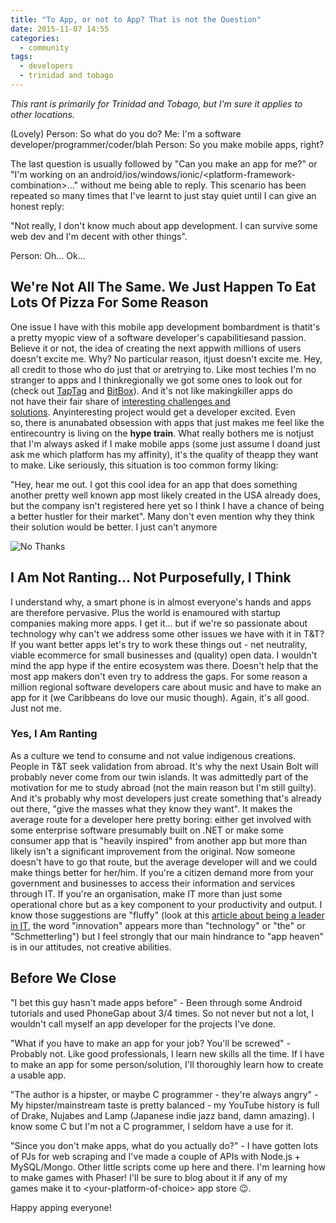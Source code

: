 ```yaml
---
title: "To App, or not to App? That is not the Question"
date: 2015-11-07 14:55
categories:
  - community
tags:
  - developers
  - trinidad and tobago
---
```


_This rant is primarily for Trinidad and Tobago, but I'm sure it applies to other locations._

(Lovely) Person: So what do you do?
Me: I'm a software developer/programmer/coder/blah
Person: So you make mobile apps, right?

The last question is usually followed by "Can you make an app for me?" or "I'm working on an android/ios/windows/ionic/&lt;platform-framework-combination&gt;..." without me being able to reply. This scenario has been repeated so many times that I've learnt to just stay quiet until I can give an honest reply:

"Not really, I don't know much about app development. I can survive some web dev and I'm decent with other things".

Person: Oh... Ok...

## We're Not All The Same. We Just Happen To Eat Lots Of Pizza For Some Reason

One issue I have with this mobile app development bombardment is thatit's a pretty myopic view of a software developer's capabilitiesand passion. Believe it or not, the idea of creating the next appwith millions of users doesn't excite me. Why? No particular reason, itjust doesn't excite me. Hey, all credit to those who do just that or aretrying to. Like most techies I'm no stranger to apps and I thinkregionally we got some ones to look out for (check out [TapTag](https://www.taptagit.com) and [BitBox](https://prelaunch.bitboxtt.com)). And it's not like makingkiller apps do not have their fair share of [interesting challenges and solutions](https://www.wired.com/2015/09/whatsapp-serves-900-million-users-50-engineers/). Anyinteresting project would get a developer excited. Even so, there is anunabated obsession with apps that just makes me feel like the entirecountry is living on the **hype train**. What really bothers me is notjust that I'm always asked if I make mobile apps (some just assume I doand just ask me which platform has my affinity), it's the quality of theapp they want to make. Like seriously, this situation is too common formy liking:

"Hey, hear me out. I got this cool idea for an app that does something another pretty well known app most likely created in the USA already does, but the company isn't registered here yet so I think I have a chance of being a better hustler for their market". Many don't even mention why they think their solution would be better. I just can't anymore

![No Thanks](/images/posts/seinfeld_no_thanks.gif)

## I Am Not Ranting... Not Purposefully, I Think

I understand why, a smart phone is in almost everyone's hands and apps are therefore pervasive. Plus the world is enamoured with startup companies making more apps. I get it... but if we're so passionate about technology why can't we address some other issues we have with it in T&T? If you want better apps let's try to work these things out - net neutrality, viable ecommerce for small businesses and (quality) open data. I wouldn't mind the app hype if the entire ecosystem was there. Doesn't help that the most app makers don't even try to address the gaps. For some reason a million regional software developers care about music and have to make an app for it (we Caribbeans do love our music though). Again, it's all good. Just not me.

### Yes, I Am Ranting

As a culture we tend to consume and not value indigenous creations. People in T&T seek validation from abroad. It's why the next Usain Bolt will probably never come from our twin islands. It was admittedly part of the motivation for me to study abroad (not the main reason but I'm still guilty). And it's probably why most developers just create something that's already out there, "give the masses what they know they want". It makes the average route for a developer here pretty boring: either get involved with some enterprise software presumably built on .NET or make some consumer app that is "heavily inspired" from another app but more than likely isn't a significant improvement from the original. Now someone doesn't have to go that route, but the average developer will and we could make things better for her/him. If you're a citizen demand more from your government and businesses to access their information and services through IT. If you're an organisation, make IT more than just some operational chore but as a key component to your productivity and output. I know those suggestions are "fluffy" (look at this [article about being a leader in IT](https://www.techrepublic.com/article/make-tech-innovation-a-top-it-priority-or-risk-getting-left-behind/), the word "innovation" appears more than "technology" or "the" or "Schmetterling") but I feel strongly that our main hindrance to "app heaven" is in our attitudes, not creative abilities.

## Before We Close

"I bet this guy hasn't made apps before" - Been through some Android tutorials and used PhoneGap about 3/4 times. So not never but not a lot, I wouldn't call myself an app developer for the projects I've done.

"What if you have to make an app for your job? You'll be screwed" - Probably not. Like good professionals, I learn new skills all the time. If I have to make an app for some person/solution, I'll thoroughly learn how to create a usable app.

"The author is a hipster, or maybe C programmer - they're always angry" - My hipster/mainstream taste is pretty balanced - my YouTube history is full of Drake, Nujabes and Lamp (Japanese indie jazz band, damn amazing). I know some C but I'm not a C programmer, I seldom have a use for it.

"Since you don't make apps, what do you actually do?" - I have gotten lots of PJs for web scraping and I've made a couple of APIs with Node.js + MySQL/Mongo. Other little scripts come up here and there. I'm learning how to make games with Phaser! I'll be sure to blog about it if any of my games make it to &lt;your-platform-of-choice&gt; app store &#x1f609;.

Happy apping everyone!
